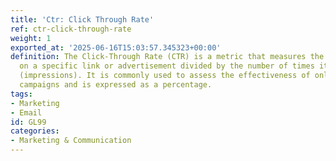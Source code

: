 ```yaml
---
title: 'Ctr: Click Through Rate'
ref: ctr-click-through-rate
weight: 1
exported_at: '2025-06-16T15:03:57.345323+00:00'
definition: The Click-Through Rate (CTR) is a metric that measures the number of clicks
  on a specific link or advertisement divided by the number of times it was displayed
  (impressions). It is commonly used to assess the effectiveness of online marketing
  campaigns and is expressed as a percentage.
tags:
- Marketing
- Email
id: GL99
categories:
- Marketing & Communication
---
```


